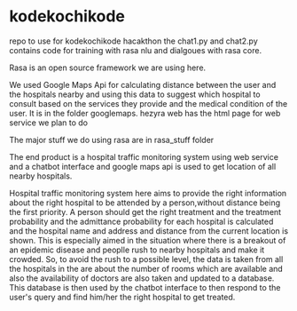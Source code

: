 # kodekochikode
repo to use for kodekochikode hacakthon
the chat1.py and chat2.py contains code for training with rasa nlu and dialgoues with rasa core.


Rasa is an open source framework we are using here.


We used Google Maps Api for calculating distance between the user and the hospitals nearby and using this data to suggest which hospital to consult based on the services they provide and the medical condition of the user.
It is in the folder googlemaps.
hezyra web has the html page for web service we plan to do




The major stuff we do using rasa are in rasa_stuff folder


The end product is a hospital traffic monitoring system using web service and a chatbot interface and google maps api is used to get location of all nearby hospitals.



Hospital traffic monitoring system here aims to provide the right information about the right hospital to be attended by a person,without distance being the first priority. A person should get the right treatment and the treatment probability and the admittance probability for each hospital is calculated and the hospital name and address and distance from the current location is shown. This is especially aimed in the situation where there is a breakout of an epidemic disease and peoplle rush to nearby hospitals and make it crowded. So, to avoid the rush to a possible level, the data is taken from all the hospitals in the are about the number of rooms which are available and also the availability of doctors are also taken and updated to a database. This database is then used by the chatbot interface to then respond to the user's query and find him/her the right hospital to get treated.
